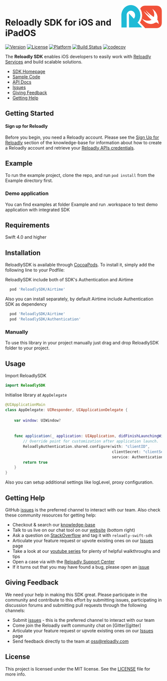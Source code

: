 <img src="icon.png" width="130" height="74" align="right" alt="reloadly-swift-icon"/>

# Reloadly SDK for iOS and iPadOS

[![Version](https://img.shields.io/cocoapods/v/ReloadlySDK.svg?style=flat)](https://cocoapods.org/pods/ReloadlySDK)
[![License](https://img.shields.io/cocoapods/l/ReloadlySDK.svg?style=flat)](https://github.com/Reloadly/reloadly-sdk-ios/blob/main/LICENSE)
[![Platform](https://img.shields.io/badge/Swift-5.0-orange.svg)](https://cocoapods.org/pods/ReloadlySDK)
[![Build Status](https://travis-ci.com/Reloadly/reloadly-sdk-ios.svg?branch=main)](https://travis-ci.org/Reloadly/reloadly-sdk-ios)
[![codecov](https://codecov.io/gh/Reloadly/reloadly-sdk-ios/branch/main/graph/badge.svg?token=PDTA9NYJA3)](https://codecov.io/gh/Reloadly/reloadly-sdk-ios)

The **Reloadly SDK** enables iOS developers to easily work with [Reloadly Services][reloadly-main-site]
and build scalable solutions.

* [SDK Homepage][sdk-website]
* [Sample Code][sample-code]
* [API Docs][docs-api]
* [Issues][sdk-issues]
* [Giving Feedback](#giving-feedback)
* [Getting Help](#getting-help)

## Getting Started

#### Sign up for Reloadly ####

Before you begin, you need a Reloadly account. Please see the [Sign Up for Reloadly][reloadly-signup-help] section of
the knowledge-base for information about how to create a Reloadly account and retrieve
your [Reloadly APIs credentials][api-credentials-help].

## Example

To run the example project, clone the repo, and run `pod install` from the Example directory first.
### Demo application
You can find examples at folder Example and run .workspace to test demo application with integrated SDK


## Requirements

Swift 4.0 and higher

## Installation

ReloadlySDK is available through [CocoaPods](https://cocoapods.org). To install
it, simply add the following line to your Podfile:

ReloadlySDK include both of SDK's Authentication and Airtime

```ruby
  pod 'ReloadlySDK/Airtime'
```

Also you can install separately, by default Airtime include Authentication SDK as dependency

```ruby
  pod 'ReloadlySDK/Airtime'
  pod 'ReloadlySDK/Authentication'
```


### Manually

To use this library in your project manually just drag and drop ReloadlySDK folder to your project.

## Usage

Import ReloadlySDK
```swift
import ReloadlySDK
```
Initialise library at `AppDelegate`

```swift
@UIApplicationMain
class AppDelegate: UIResponder, UIApplicationDelegate {

    var window: UIWindow?


    func application(_ application: UIApplication, didFinishLaunchingWithOptions launchOptions: [UIApplication.LaunchOptionsKey: Any]?) -> Bool {
        // Override point for customization after application launch.
        ReloadlyAuthentication.shared.configure(with: "clientID",
                                                clientSecret: "clientSecret",
                                                service: AuthenticationService(backendEnvironment: .sandbox))
        return true
    }
}

```

Also you can setup additional settings like logLevel, proxy configuration.

## Getting Help

GitHub [issues][sdk-issues] is the preferred channel to interact with our team. Also check these community resources for
getting help:

* Checkout & search our [knowledge-base][reloadly-knowledge-base]
* Talk to us live on our chat tool on our [website][reloadly-main-site] (bottom right)
* Ask a question on [StackOverflow][stack-overflow] and tag it with `reloadly-swift-sdk`
* Articulate your feature request or upvote existing ones on our [Issues][features] page
* Take a look at our [youtube series][youtube-series] for plenty of helpful walkthroughs and tips
* Open a case via with the [Reloadly Support Center][support-center]
* If it turns out that you may have found a bug, please open an [issue][sdk-issues]

## Giving Feedback

We need your help in making this SDK great. Please participate in the community and contribute to this effort by
submitting issues, participating in discussion forums and submitting pull requests through the following channels:

* Submit [issues][sdk-issues] - this is the preferred channel to interact with our team
* Come join the Reloadly swift community chat on [Gitter][gitter]
* Articulate your feature request or upvote existing ones on our [Issues][features] page
* Send feedback directly to the team at oss@reloadly.com

## License

This project is licensed under the MIT license. See the [LICENSE](LICENSE) file for more info.

[reloadly-main-site]: https://www.reloadly.com/

[sdk-website]: https://sdk.reloadly.com/ios

[reloadly-signup-help]: https://faq.reloadly.com/en/articles/2307724-how-do-i-register-for-my-free-account

[api-credentials-help]: https://faq.reloadly.com/en/articles/3519543-locating-your-api-credentials

[sdk-issues]: https://github.com/Reloadly/reloadly-sdk-ios/issues

[sdk-license]: http://www.reloadly.com/software/apache2.0/

[sample-code]: https://github.com/Reloadly/reloadly-sdk-ios/blob/main/Docs/Sample_code.md

[docs-api]: https://developers.reloadly.com

[features]: https://github.com/Reloadly/reloadly-sdk-ios/issues?q=is%3Aopen+is%3Aissue+label%3A%22feature-request%22

[api-docs]: https://developers.reloadly.com

[swiftdoc]: https://github.com/Reloadly/reloadly-sdk-ios

[lombok-plugins]: https://projectlombok.org/setup/overview

[mit-url]: https://github.com/reloadly/reloadly-sdk-java/raw/master/LICENSE

[codecov-badge]: https://codecov.io/gh/reloadly/reloadly-sdk-java/branch/main/graph/badge.svg?token=8U89VKQ2BF

[codecov-url]: https://app.codecov.io/gh/reloadly/reloadly-sdk-java

[youtube-series]: https://www.youtube.com/watch?v=TbXC4Ic8x30&t=141s&ab_channel=Reloadly

[reloadly-knowledge-base]: https://faq.reloadly.com

[stack-overflow]: http://stackoverflow.com/questions/tagged/reloadly-reloadly-sdk

[support-center]: https://faq.reloadly.com/en/articles/3423196-contacting-support
